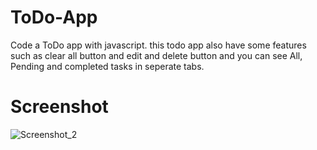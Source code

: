 # ToDo-App
Code a ToDo app with javascript. this todo app also have some features such as clear all button and edit and delete button and you can see All, Pending and completed tasks in seperate tabs.

# Screenshot
![Screenshot_2](https://github.com/Bxugur/ToDo-App/assets/103511917/8c7b7dfe-750f-49a8-acf9-9727fc2a3f9a)
